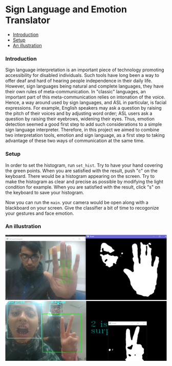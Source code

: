 
# Sign Language and Emotion Translator

- [Introduction](#Introduction)
- [Setup](#Setup)
- [An illustration](#Anillustration)

<a name="Introduction"></a>
### Introduction



Sign language interpretation is an important piece of technology promoting accessibility for disabled individuals. Such tools have long been a way to offer deaf and hard of hearing people independence in their daily life. However, sign languages being natural and complete languages, they have their own rules of meta-communication. In "classic" languages, an important part of this meta-communication relies on intonation of the voice. Hence, a way around used by sign languages, and ASL in particular, is facial expressions. For example, English speakers may ask a question by raising the pitch of their voices and by adjusting word order; ASL users ask a question by raising their eyebrows, widening their eyes. Thus, emotion detection seemed a good first step to add such considerations to a simple sign language interpreter.
Therefore, in this project we aimed to combine two interpretation tools, emotion and sign language, as a first step to taking advantage of these two ways of communication at the same time.


<a name="Setup"></a>
### Setup



In order to set the histogram, run `set_hist`. Try to have your hand covering the green points. When you are satisfied with the result, push "c" on the keyboard. There would be a histogram appearing on the screen. Try to make the histogram as clear and precise as possible by modifying the light condition for example. When you are satisfied with the result, click "s" on the keyboard to save your histogram.

Now you can run the `main`. your camera would be open along with a blackboard on your screen. Give the  classifier a bit of time to recogonize your gestures and face emotion.


<a name="Anillustration"></a>
### An illustration


![Alt Text](report_n_slides/setting_histogram.png)
![Alt Text](report_n_slides/emotion_ASL_combiner.png)

